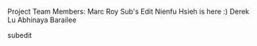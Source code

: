 Project Team Members:
Marc Roy
Sub's Edit
Nienfu Hsieh is here :)
Derek Lu
Abhinaya Barailee


subedit

